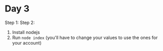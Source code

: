 # Day 3

Step 1:
Step 2:

1. Install nodejs
2. Run `node index` (you'll have to change your values to use the ones for your account)
